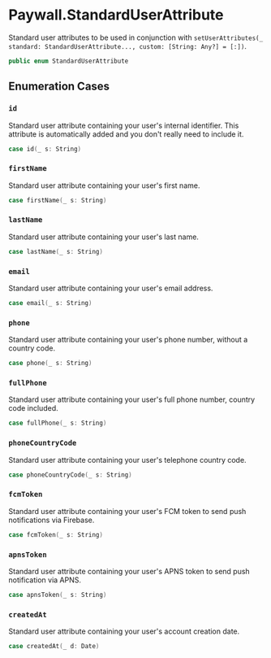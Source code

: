 # Paywall.StandardUserAttribute

Standard user attributes to be used in conjunction with `setUserAttributes(_ standard:​ StandardUserAttribute..., custom:​ [String:​ Any?] = [:​])`.

``` swift
public enum StandardUserAttribute 
```

## Enumeration Cases

### `id`

Standard user attribute containing your user's internal identifier. This attribute is automatically added and you don't really need to include it.

``` swift
case id(_ s: String)
```

### `firstName`

Standard user attribute containing your user's first name.

``` swift
case firstName(_ s: String)
```

### `lastName`

Standard user attribute containing your user's last name.

``` swift
case lastName(_ s: String)
```

### `email`

Standard user attribute containing your user's email address.

``` swift
case email(_ s: String)
```

### `phone`

Standard user attribute containing your user's phone number, without a country code.

``` swift
case phone(_ s: String)
```

### `fullPhone`

Standard user attribute containing your user's full phone number, country code included.

``` swift
case fullPhone(_ s: String)
```

### `phoneCountryCode`

Standard user attribute containing your user's telephone country code.

``` swift
case phoneCountryCode(_ s: String)
```

### `fcmToken`

Standard user attribute containing your user's FCM token to send push notifications via Firebase.

``` swift
case fcmToken(_ s: String)
```

### `apnsToken`

Standard user attribute containing your user's APNS token to send push notification via APNS.

``` swift
case apnsToken(_ s: String)
```

### `createdAt`

Standard user attribute containing your user's account creation date.

``` swift
case createdAt(_ d: Date)
```
